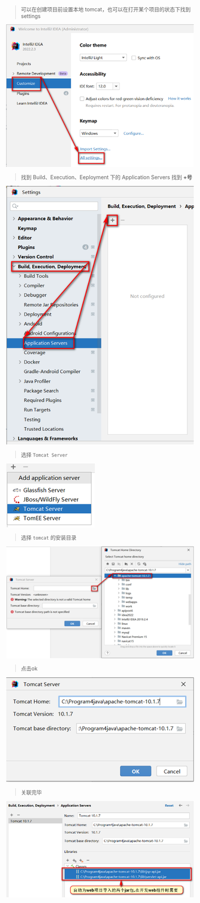 > 可以在创建项目前设置本地 tomcat，也可以在打开某个项目的状态下找到 settings

<img src="images/1681457611053.png" alt="1681457611053" style="zoom: 80%;" />

> 找到 Build、Execution、Eeployment 下的 Application Servers 找到 **+号**

<img src="images/1681457711914.png" alt="1681457711914"  />

> 选择 `Tomcat Server`

<img src="images/1681457800708.png" alt="1681457800708"  />

> 选择 `tomcat` 的安装目录

<img src="images/1681457879937.png" alt="1681457879937" style="zoom:50%;" />

> 点击ok

<img src="images/1681457921094.png" alt="1681457921094"  />

> 关联完毕

<img src="images/1681458031957.png" alt="1681458031957" style="zoom:65%;" />
